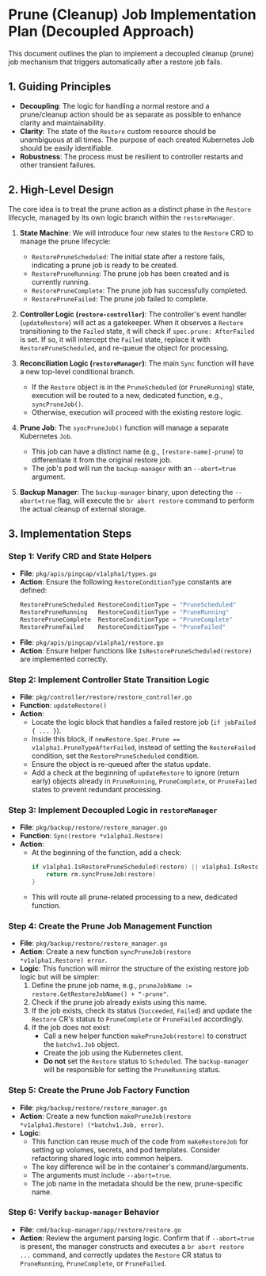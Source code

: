 # Prune (Cleanup) Job Implementation Plan (Decoupled Approach)

This document outlines the plan to implement a decoupled cleanup (prune) job mechanism that triggers automatically after a restore job fails.

## 1. Guiding Principles

- **Decoupling**: The logic for handling a normal restore and a prune/cleanup action should be as separate as possible to enhance clarity and maintainability.
- **Clarity**: The state of the `Restore` custom resource should be unambiguous at all times. The purpose of each created Kubernetes Job should be easily identifiable.
- **Robustness**: The process must be resilient to controller restarts and other transient failures.

## 2. High-Level Design

The core idea is to treat the prune action as a distinct phase in the `Restore` lifecycle, managed by its own logic branch within the `restoreManager`.

1.  **State Machine**: We will introduce four new states to the `Restore` CRD to manage the prune lifecycle:
    - `RestorePruneScheduled`: The initial state after a restore fails, indicating a prune job is ready to be created.
    - `RestorePruneRunning`: The prune job has been created and is currently running.
    - `RestorePruneComplete`: The prune job has successfully completed.
    - `RestorePruneFailed`: The prune job failed to complete.

2.  **Controller Logic (`restore-controller`)**: The controller's event handler (`updateRestore`) will act as a gatekeeper. When it observes a `Restore` transitioning to the `Failed` state, it will check if `spec.prune: AfterFailed` is set. If so, it will intercept the `Failed` state, replace it with `RestorePruneScheduled`, and re-queue the object for processing.

3.  **Reconciliation Logic (`restoreManager`)**: The main `Sync` function will have a new top-level conditional branch.
    - If the `Restore` object is in the `PruneScheduled` (or `PruneRunning`) state, execution will be routed to a new, dedicated function, e.g., `syncPruneJob()`.
    - Otherwise, execution will proceed with the existing restore logic.

4.  **Prune Job**: The `syncPruneJob()` function will manage a separate Kubernetes `Job`.
    - This job can have a distinct name (e.g., `[restore-name]-prune`) to differentiate it from the original restore job.
    - The job's pod will run the `backup-manager` with an `--abort=true` argument.

5.  **Backup Manager**: The `backup-manager` binary, upon detecting the `--abort=true` flag, will execute the `br abort restore` command to perform the actual cleanup of external storage.

## 3. Implementation Steps

### Step 1: Verify CRD and State Helpers

- **File**: `pkg/apis/pingcap/v1alpha1/types.go`
- **Action**: Ensure the following `RestoreConditionType` constants are defined:
  ```go
  RestorePruneScheduled RestoreConditionType = "PruneScheduled"
  RestorePruneRunning   RestoreConditionType = "PruneRunning"
  RestorePruneComplete  RestoreConditionType = "PruneComplete"
  RestorePruneFailed    RestoreConditionType = "PruneFailed"
  ```
- **File**: `pkg/apis/pingcap/v1alpha1/restore.go`
- **Action**: Ensure helper functions like `IsRestorePruneScheduled(restore)` are implemented correctly.

### Step 2: Implement Controller State Transition Logic

- **File**: `pkg/controller/restore/restore_controller.go`
- **Function**: `updateRestore()`
- **Action**:
  - Locate the logic block that handles a failed restore job (`if jobFailed { ... }`).
  - Inside this block, if `newRestore.Spec.Prune == v1alpha1.PruneTypeAfterFailed`, instead of setting the `RestoreFailed` condition, set the `RestorePruneScheduled` condition.
  - Ensure the object is re-queued after the status update.
  - Add a check at the beginning of `updateRestore` to ignore (return early) objects already in `PruneRunning`, `PruneComplete`, or `PruneFailed` states to prevent redundant processing.

### Step 3: Implement Decoupled Logic in `restoreManager`

- **File**: `pkg/backup/restore/restore_manager.go`
- **Function**: `Sync(restore *v1alpha1.Restore)`
- **Action**:
  - At the beginning of the function, add a check:
    ```go
    if v1alpha1.IsRestorePruneScheduled(restore) || v1alpha1.IsRestorePruneRunning(restore) {
        return rm.syncPruneJob(restore)
    }
    ```
  - This will route all prune-related processing to a new, dedicated function.

### Step 4: Create the Prune Job Management Function

- **File**: `pkg/backup/restore/restore_manager.go`
- **Action**: Create a new function `syncPruneJob(restore *v1alpha1.Restore) error`.
- **Logic**: This function will mirror the structure of the existing restore job logic but will be simpler:
  1.  Define the prune job name, e.g., `pruneJobName := restore.GetRestoreJobName() + "-prune"`.
  2.  Check if the prune job already exists using this name.
  3.  If the job exists, check its status (`Succeeded`, `Failed`) and update the `Restore` CR's status to `PruneComplete` or `PruneFailed` accordingly.
  4.  If the job does not exist:
      - Call a new helper function `makePruneJob(restore)` to construct the `batchv1.Job` object.
      - Create the job using the Kubernetes client.
      - **Do not** set the `Restore` status to `Scheduled`. The `backup-manager` will be responsible for setting the `PruneRunning` status.

### Step 5: Create the Prune Job Factory Function

- **File**: `pkg/backup/restore/restore_manager.go`
- **Action**: Create a new function `makePruneJob(restore *v1alpha1.Restore) (*batchv1.Job, error)`.
- **Logic**:
  - This function can reuse much of the code from `makeRestoreJob` for setting up volumes, secrets, and pod templates. Consider refactoring shared logic into common helpers.
  - The key difference will be in the container's command/arguments.
  - The arguments must include `--abort=true`.
  - The job name in the metadata should be the new, prune-specific name.

### Step 6: Verify `backup-manager` Behavior

- **File**: `cmd/backup-manager/app/restore/restore.go`
- **Action**: Review the argument parsing logic. Confirm that if `--abort=true` is present, the manager constructs and executes a `br abort restore ...` command, and correctly updates the `Restore` CR status to `PruneRunning`, `PruneComplete`, or `PruneFailed`.
